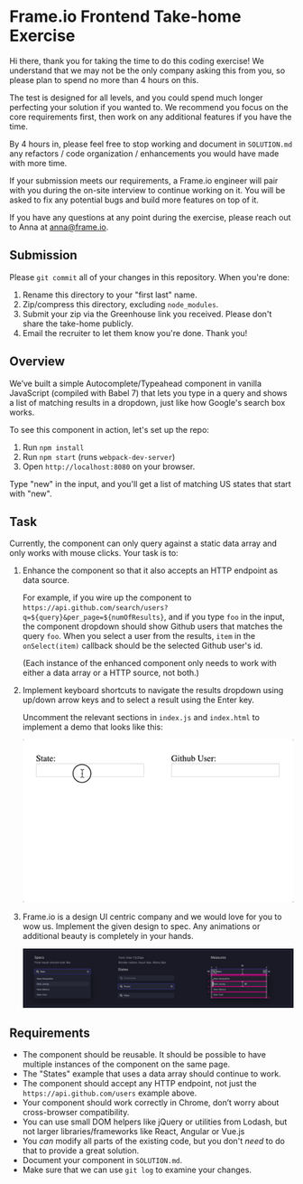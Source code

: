 # Frame.io Frontend Take-home Exercise

Hi there, thank you for taking the time to do this coding exercise! We
understand that we may not be the only company asking this from you, so please
plan to spend no more than 4 hours on this.

The test is designed for all levels, and you could spend much longer perfecting
your solution if you wanted to. We recommend you focus on the core requirements
first, then work on any additional features if you have the time.

By 4 hours in, please feel free to stop working and document in `SOLUTION.md`
any refactors / code organization / enhancements you would have made with more
time.

If your submission meets our requirements, a Frame.io engineer will pair with
you during the on-site interview to continue working on it. You will be asked to
fix any potential bugs and build more features on top of it.

If you have any questions at any point during the exercise, please reach out to
Anna at anna@frame.io.

## Submission

Please `git commit` all of your changes in this repository. When you're done:

1. Rename this directory to your "first last" name.
2. Zip/compress this directory, excluding `node_modules`.
3. Submit your zip via the Greenhouse link you received. Please don't share the
   take-home publicly.
4. Email the recruiter to let them know you're done. Thank you!

## Overview

We’ve built a simple Autocomplete/Typeahead component in vanilla JavaScript
(compiled with Babel 7) that lets you type in a query and shows a list of
matching results in a dropdown, just like how Google's search box works.

To see this component in action, let's set up the repo:

1. Run `npm install`
2. Run `npm start` (runs `webpack-dev-server`)
3. Open `http://localhost:8080` on your browser.

Type "new" in the input, and you'll get a list of matching US states that start
with "new".

## Task

Currently, the component can only query against a static data array and only
works with mouse clicks. Your task is to:

1. Enhance the component so that it also accepts an HTTP endpoint as data
   source.

   For example, if you wire up the component to
   `https://api.github.com/search/users?q=${query}&per_page=${numOfResults}`,
   and if you type `foo` in the input, the component dropdown should show Github
   users that matches the query `foo`. When you select a user from the results,
   `item` in the `onSelect(item)` callback should be the selected Github user's
   id.

   (Each instance of the enhanced component only needs to work with either a
   data array or a HTTP source, not both.)

2. Implement keyboard shortcuts to navigate the results dropdown using up/down
  arrow keys and to select a result using the Enter key.
   
   Uncomment the relevant sections in `index.js` and `index.html` to implement a
   demo that looks like this:
   
   ![Demo example](demo-example.gif)

3. Frame.io is a design UI centric company and we would love for you to wow us. Implement the
  given design to spec. Any animations or additional beauty is completely in your hands.


   ![Design Spec](design-spec.png)

## Requirements

- The component should be reusable. It should be possible to have multiple
  instances of the component on the same page.
- The "States" example that uses a data array should continue to work.
- The component should accept any HTTP endpoint, not just the
  `https://api.github.com/users` example above.
- Your component should work correctly in Chrome, don’t worry about
  cross-browser compatibility.
- You can use small DOM helpers like jQuery or utilities from Lodash, but not
  larger libraries/frameworks like React, Angular or Vue.js
- You _can_ modify all parts of the existing code, but you don't _need_ to do
  that to provide a great solution.
- Document your component in `SOLUTION.md`.
- Make sure that we can use `git log` to examine your changes.
